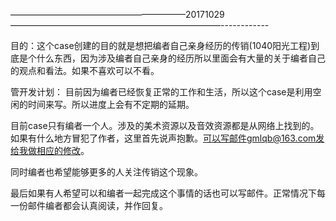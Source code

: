————————————————————20171029————————————————————————------------

目的：这个case创建的目的就是想把编者自己亲身经历的传销(1040阳光工程)到底是个什么东西，因为涉及编者自己亲身的经历所以里面会有大量的关于编者自己的观点和看法。如果不喜欢可以不看。

管开发计划：
目前因为编者已经恢复正常的工作和生活，所以这个case是利用空闲的时间来写。所以进度上会有不定期的延期。

目前case只有编者一个人。涉及的美术资源以及音效资源都是从网络上找到的。如果有什么地方冒犯了作者，这里首先说声抱歉。可以写邮件gmlqb@163.com发给我做相应的修改。

同时编者也希望能够更多的人关注传销这个现象。

最后如果有人希望可以和编者一起完成这个事情的话也可以写邮件。正常情况下每一份邮件编者都会认真阅读，并作回复。
